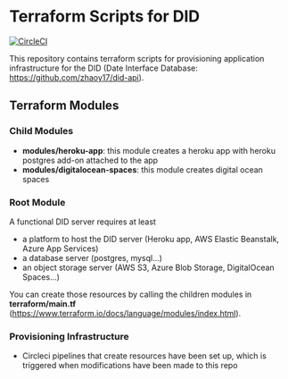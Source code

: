 # Terraform Scripts for DID

[![CircleCI](https://circleci.com/gh/zhaoy17/did-infrastructure/tree/main.svg?style=shield)](https://circleci.com/gh/zhaoy17/did-infrastructure/tree/main)

This repository contains terraform scripts for provisioning application infrastructure for the DID (Date Interface Database: https://github.com/zhaoy17/did-api).

## Terraform Modules
### Child Modules
* **modules/heroku-app**: this module creates a heroku app with heroku postgres add-on attached to the app
* **modules/digitalocean-spaces**: this module creates digital ocean spaces

### Root Module
A functional DID server requires at least
* a platform to host the DID server (Heroku app, AWS Elastic Beanstalk, Azure App Services)
* a database server (postgres, mysql...)
* an object storage server (AWS S3, Azure Blob Storage, DigitalOcean Spaces...)

You can create those resources by calling the children modules in **terraform/main.tf** (https://www.terraform.io/docs/language/modules/index.html).

### Provisioning Infrastructure
* Circleci pipelines that create resources have been set up, which is triggered when modifications have been made to this repo
